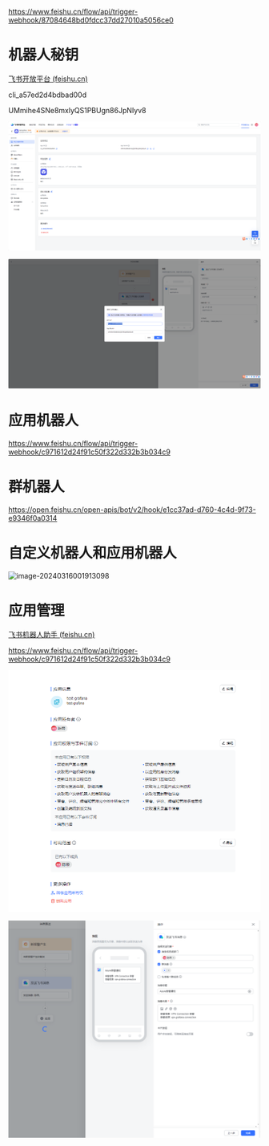 https://www.feishu.cn/flow/api/trigger-webhook/87084648bd0fdcc37dd27010a5056ce0

# 机器人秘钥

[飞书开放平台 (feishu.cn)](https://open.feishu.cn/app/cli_a57ed2d4bdbad00d/baseinfo)

cli_a57ed2d4bdbad00d

UMmihe4SNe8mxlyQS1PBUgn86JpNIyv8

![image-20240315235323932](./Grafana测试告警对接飞书.assets/image-20240315235323932.png)

![image-20240315235329172](./Grafana测试告警对接飞书.assets/image-20240315235329172.png)



# 应用机器人

https://www.feishu.cn/flow/api/trigger-webhook/c971612d24f91c50f322d332b3b034c9

# 群机器人

https://open.feishu.cn/open-apis/bot/v2/hook/e1cc37ad-d760-4c4d-9f73-e9346f0a0314



# 自定义机器人和应用机器人

![image-20240316001913098](C:\Users\1\AppData\Roaming\Typora\typora-user-images\image-20240316001913098.png)

# 应用管理

[飞书机器人助手 (feishu.cn)](https://botbuilder.feishu.cn/app/builder/appmanage?appId=7346617635645177860&&appOpenId=cli_a57ed1cc3fe9d00b)

https://www.feishu.cn/flow/api/trigger-webhook/c971612d24f91c50f322d332b3b034c9



![image-20240317220047068](./Grafana测试告警对接飞书.assets/image-20240317220047068.png)

![image-20240317220112615](./Grafana测试告警对接飞书.assets/image-20240317220112615.png)